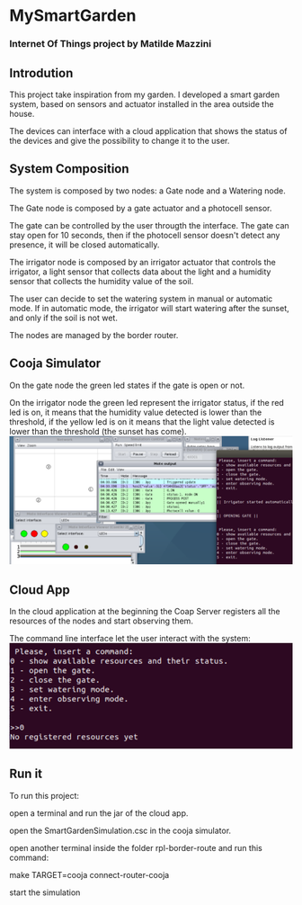 # MySmartGarden

### Internet Of Things project by Matilde Mazzini


## Introdution
This project take inspiration from my garden. I developed a smart garden system, based on sensors and actuator installed in the area outside the house.

The devices can interface with a cloud application that shows the status of the devices and give the possibility to change it to the user.

## System Composition

The system is composed by two nodes:
a Gate node and a Watering node.

The Gate node is composed by a gate actuator and a photocell sensor.

The gate can be controlled by the user througth the interface. The gate can stay open for 10 seconds, then if the photocell sensor doesn't detect any presence, it will be closed automatically.

The irrigator node is composed by an irrigator actuator that controls the irrigator, a light sensor that collects data about the light and a humidity sensor that collects the humidity value of the soil.

The user can decide to set the watering system in manual or automatic mode.
If in automatic mode, the irrigator will start watering after the sunset, and only if the soil is not wet. 

The nodes are managed by the border router.

## Cooja Simulator
On the gate node the green led states if the gate is open or not.

On the irrigator node the green led represent the irrigator status, if the red led is on, it means that the humidity value detected is lower than the threshold, if the yellow led is on it means that the light value detected is lower than the threshold (the sunset has come). 
![cli](/doc/9.png)

## Cloud App
In the cloud application at the beginning the Coap Server registers all the resources of the nodes and start observing them.

The command line interface let the user interact with the system:
![cli](/doc/1.png)



## Run it
To run this project:

open a terminal and run the jar of the cloud app.

open the SmartGardenSimulation.csc in the cooja simulator.

open another terminal inside the folder rpl-border-route and run this command:

make TARGET=cooja connect-router-cooja

start the simulation
